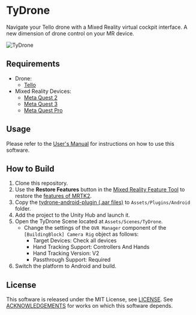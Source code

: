 # TyDrone
Navigate your Tello drone with a Mixed Reality virtual cockpit interface. A new dimension of drone control on your MR device.

![TyDrone](./tydrone-01.gif)

## Requirements
- Drone:
  - [Tello](https://www.ryzerobotics.com/tello)
- Mixed Reality Devices:
  - [Meta Quest 2](https://www.oculus.com/quest-2/)
  - [Meta Quest 3](https://www.oculus.com/quest-3/)
  - [Meta Quest Pro](https://www.oculus.com/quest-pro/)

## Usage
Please refer to the [User's Manual](https://github.com/ototadana/TyDrone/wiki/TyDrone-User's-Manual) for instructions on how to use this software.

## How to Build
1. Clone this repository.
2. Use the **Restore Features** button in the [Mixed Reality Feature Tool](https://www.microsoft.com/en-us/download/details.aspx?id=102778) to restore the [features of MRTK2](https://github.com/microsoft/MixedRealityToolkit-Unity).
3. Copy the [tydrone-android-plugin (.aar files)](https://github.com/ototadana/tydrone-android) to `Assets/Plugins/Android` folder.
4. Add the project to the Unity Hub and launch it.
5. Open the TyDrone Scene located at `Assets/Scenes/TyDrone`.
    - Change the settings of the `OVR Manager` component of the `[BuildingBlock] Camera Rig` object as follows:
      - Target Devices: Check all devices
      - Hand Tracking Support: Controllers And Hands
      - Hand Tracking Version: V2
      - Passthrough Support: Required
6. Switch the platform to Android and build.

## License
This software is released under the MIT License, see [LICENSE](./LICENSE).
See [ACKNOWLEDGEMENTS](./ACKNOWLEDGEMENTS) for works on which this software depends.
